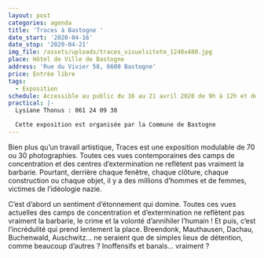 ```yaml
---
layout: post
categories: agenda
title: 'Traces à Bastogne '
date_start: '2020-04-16'
date_stop: '2020-04-21'
img_file: /assets/uploads/traces_visuelsitetm_1240x480.jpg
place: Hôtel de Ville de Bastogne
address: 'Rue du Vivier 58, 6600 Bastogne'
price: Entrée libre
tags:
  - Exposition
schedule: Accessible au public du 16 au 21 avril 2020 de 9h à 12h et de 13h à 17h
practical: |-
  Lysiane Thonus : 061 24 09 30

  Cette exposition est organisée par la Commune de Bastogne
---
```

Bien plus qu’un travail artistique, Traces est une exposition modulable de 70 ou 30 photographies. Toutes ces vues contemporaines des camps de concentration et des centres d’extermination ne reflètent pas vraiment la barbarie. Pourtant, derrière chaque fenêtre, chaque clôture, chaque construction ou chaque objet, il y a des millions d’hommes et de femmes, victimes de l’idéologie nazie.

C’est d’abord un sentiment d’étonnement qui domine. Toutes ces vues actuelles des camps de concentration et d’extermination ne reflètent pas vraiment la barbarie, le crime et la volonté d’annihiler l’humain ! Et puis, c’est l’incrédulité qui prend lentement la place. Breendonk, Mauthausen, Dachau, Buchenwald, Auschwitz… ne seraient que de simples lieux de détention, comme beaucoup d’autres ? Inoffensifs et banals… vraiment ?
